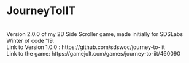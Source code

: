 # JourneyToIIT
<br>
Version 2.0.0 of my 2D Side Scroller game, made initially for SDSLabs Winter of code '19.
<br>
Link to Version 1.0.0 : https://github.com/sdswoc/journey-to-iit
<br>
Link to the game: https://gamejolt.com/games/journey-to-iit/460090
